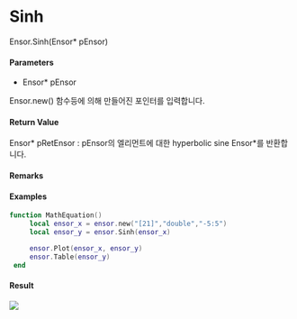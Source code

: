 # Sinh

Ensor.Sinh\(Ensor\* pEnsor\)

#### Parameters

* Ensor\* pEnsor

Ensor.new\(\) 함수등에 의해 만들어진 포인터를 입력합니다.

#### Return Value

Ensor\* pRetEnsor : pEnsor의 엘리먼트에 대한 hyperbolic sine Ensor\*를 반환합니다.

#### Remarks

#### Examples

```lua
function MathEquation()
     local ensor_x = ensor.new("[21]","double","-5:5")
     local ensor_y = ensor.Sinh(ensor_x)

     ensor.Plot(ensor_x, ensor_y)
     ensor.Table(ensor_y)
 end
```

#### Result

![](/MathAPI/SinhResult.png)


